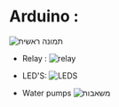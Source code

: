 # Arduino :

![תמונה ראשית](https://user-images.githubusercontent.com/45034767/126064804-c6483e68-b892-456b-b204-1fa3848ba754.jpg)

- Relay :
 ![relay](https://user-images.githubusercontent.com/45034767/126064843-69cd4095-55fe-47e4-b5f6-2d10c44bbacb.jpeg)

- LED'S:
![LEDS](https://user-images.githubusercontent.com/45034767/126064851-7c75bc16-8a60-4fec-bafb-a232ab0eb8e7.jpg)

- Water pumps
![משאבות](https://user-images.githubusercontent.com/45034767/126064864-c0ee0b69-e79a-4268-8db1-7154d4901ee7.jpeg)
